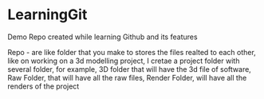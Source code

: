 # LearningGit
Demo Repo created while learning Github and its features

Repo - are like folder that you make to stores the files realted to each other, like on working on a 3d modelling project, I cretae a project folder with several folder, for example, 3D folder that will have the 3d file of software, Raw Folder, that will have all the raw files, Render Folder, will have all the renders of the project
